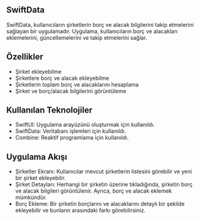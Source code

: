 ## SwiftData
SwiftData, kullanıcıların şirketlerin borç ve alacak bilgilerini takip etmelerini sağlayan bir uygulamadır. Uygulama, kullanıcıların borç ve alacakları eklemelerini, güncellemelerini ve takip etmelerini sağlar.

## Özellikler
* Şirket ekleyebilme
* Şirketlere borç ve alacak ekleyebilme
* Şirketlerin toplam borç ve alacaklarını hesaplama
* Şirket ve borç/alacak bilgilerini görüntüleme
## Kullanılan Teknolojiler
* SwiftUI: Uygulama arayüzünü oluşturmak için kullanıldı.
* SwiftData: Veritabanı işlemleri için kullanıldı.
* Combine: Reaktif programlama için kullanıldı.
## Uygulama Akışı
* Şirketler Ekranı: Kullanıcılar mevcut şirketlerin listesini görebilir ve yeni bir şirket ekleyebilir.
* Şirket Detayları: Herhangi bir şirketin üzerine tıkladığında, şirketin borç ve alacak bilgileri görüntülenir. Ayrıca, borç ve alacak eklemek mümkündür.
* Borç Ekleme: Bir şirketin borçlarını ve alacaklarını detaylı bir şekilde ekleyebilir ve bunların arasındaki farkı görebilirsiniz.
